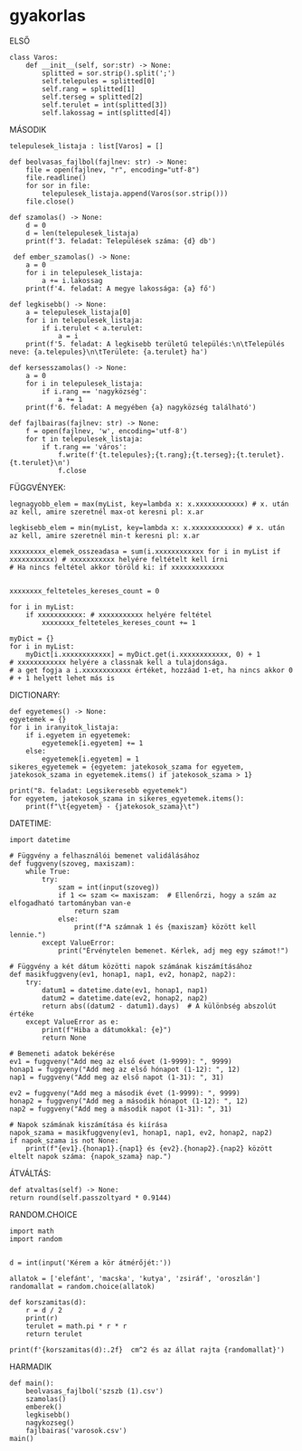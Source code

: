 # gyakorlas

ELSŐ

	class Varos:
	    def __init__(self, sor:str) -> None:
	        splitted = sor.strip().split(';')
	        self.telepules = splitted[0]
	        self.rang = splitted[1]
	        self.terseg = splitted[2]
	        self.terulet = int(splitted[3])
	        self.lakossag = int(splitted[4])



MÁSODIK

	telepulesek_listaja : list[Varos] = []
	
	def beolvasas_fajlbol(fajlnev: str) -> None:
	    file = open(fajlnev, "r", encoding="utf-8")
	    file.readline()
	    for sor in file:
	        telepulesek_listaja.append(Varos(sor.strip()))
	    file.close()
	
	def szamolas() -> None:
	    d = 0
	    d = len(telepulesek_listaja)
	    print(f'3. feladat: Települések száma: {d} db')

	 def ember_szamolas() -> None:
	    a = 0
	    for i in telepulesek_listaja:
	        a += i.lakossag
	    print(f'4. feladat: A megye lakossága: {a} fő')
	        
	def legkisebb() -> None: 
	    a = telepulesek_listaja[0]
	    for i in telepulesek_listaja:
	        if i.terulet < a.terulet:
	            a = i
	    print(f'5. feladat: A legkisebb területű település:\n\tTelepülés neve: {a.telepules}\n\tTerülete: {a.terulet} ha')
	
	def kersesszamolas() -> None:
	    a = 0
	    for i in telepulesek_listaja:
	        if i.rang == 'nagyközség':
	            a += 1
	    print(f'6. feladat: A megyében {a} nagyközség található')
	
	def fajlbairas(fajlnev: str) -> None:
	    f = open(fajlnev, 'w', encoding='utf-8')
	    for t in telepulesek_listaja:
	        if t.rang == 'város':
	            f.write(f'{t.telepules};{t.rang};{t.terseg};{t.terulet}.{t.terulet}\n')
	            f.close
FÜGGVÉNYEK:
	
 	legnagyobb_elem = max(myList, key=lambda x: x.xxxxxxxxxxxx) # x. után az kell, amire szeretnél max-ot keresni pl: x.ar
	
	legkisebb_elem = min(myList, key=lambda x: x.xxxxxxxxxxxx) # x. után az kell, amire szeretnél min-t keresni pl: x.ar
	
	xxxxxxxxx_elemek_osszeadasa = sum(i.xxxxxxxxxxxx for i in myList if xxxxxxxxxxx) # xxxxxxxxxxx helyére feltételt kell írni 
	# Ha nincs feltétel akkor töröld ki: if xxxxxxxxxxxxx
	
	
	xxxxxxxx_felteteles_kereses_count = 0
	
	for i in myList:
	    if xxxxxxxxxxx: # xxxxxxxxxxx helyére feltétel
	        xxxxxxxx_felteteles_kereses_count += 1
	
	myDict = {}
	for i in myList:
	    myDict[i.xxxxxxxxxxxx] = myDict.get(i.xxxxxxxxxxxx, 0) + 1 
	# xxxxxxxxxxxx helyére a classnak kell a tulajdonsága.
	# a get fogja a i.xxxxxxxxxxxx értéket, hozzáad 1-et, ha nincs akkor 0
	# + 1 helyett lehet más is


DICTIONARY:

	def egyetemes() -> None:
    egyetemek = {}
    for i in iranyitok_listaja:
        if i.egyetem in egyetemek:
            egyetemek[i.egyetem] += 1
        else:
            egyetemek[i.egyetem] = 1
    sikeres_egyetemek = {egyetem: jatekosok_szama for egyetem, jatekosok_szama in egyetemek.items() if jatekosok_szama > 1}

    print("8. feladat: Legsikeresebb egyetemek")
    for egyetem, jatekosok_szama in sikeres_egyetemek.items():
        print(f"\t{egyetem} - {jatekosok_szama}\t")


DATETIME:
	
 
 	import datetime

	# Függvény a felhasználói bemenet validálásához
	def fuggveny(szoveg, maxiszam):
	    while True:
	        try:
	            szam = int(input(szoveg))
	            if 1 <= szam <= maxiszam:  # Ellenőrzi, hogy a szám az elfogadható tartományban van-e
	                return szam
	            else:
	                print(f"A számnak 1 és {maxiszam} között kell lennie.")
	        except ValueError:
	            print("Érvénytelen bemenet. Kérlek, adj meg egy számot!")
	
	# Függvény a két dátum közötti napok számának kiszámításához
	def masikfuggveny(ev1, honap1, nap1, ev2, honap2, nap2):
	    try:
	        datum1 = datetime.date(ev1, honap1, nap1)
	        datum2 = datetime.date(ev2, honap2, nap2)
	        return abs((datum2 - datum1).days)  # A különbség abszolút értéke
	    except ValueError as e:
	        print(f"Hiba a dátumokkal: {e}")
	        return None
	
	# Bemeneti adatok bekérése
	ev1 = fuggveny("Add meg az első évet (1-9999): ", 9999)
	honap1 = fuggveny("Add meg az első hónapot (1-12): ", 12)
	nap1 = fuggveny("Add meg az első napot (1-31): ", 31)
	
	ev2 = fuggveny("Add meg a második évet (1-9999): ", 9999)
	honap2 = fuggveny("Add meg a második hónapot (1-12): ", 12)
	nap2 = fuggveny("Add meg a második napot (1-31): ", 31)
	
	# Napok számának kiszámítása és kiírása
	napok_szama = masikfuggveny(ev1, honap1, nap1, ev2, honap2, nap2)
	if napok_szama is not None:
	    print(f"{ev1}.{honap1}.{nap1} és {ev2}.{honap2}.{nap2} között eltelt napok száma: {napok_szama} nap.")
	


ÁTVÁLTÁS:

	def atvaltas(self) -> None:
    return round(self.passzoltyard * 0.9144)

RANDOM.CHOICE
	
 	import math
	import random
	
	
	d = int(input('Kérem a kör átmérőjét:'))
	
	allatok = ['elefánt', 'macska', 'kutya', 'zsiráf', 'oroszlán']
	randomallat = random.choice(allatok)
	
	def korszamitas(d):
	    r = d / 2
	    print(r)
	    terulet = math.pi * r * r
	    return terulet

	print(f'{korszamitas(d):.2f}  cm^2 és az állat rajta {randomallat}')





HARMADIK

	def main():
	    beolvasas_fajlbol('szszb (1).csv')
	    szamolas()
	    emberek()
	    legkisebb()
	    nagykozseg()
	    fajlbairas('varosok.csv')
	main()
